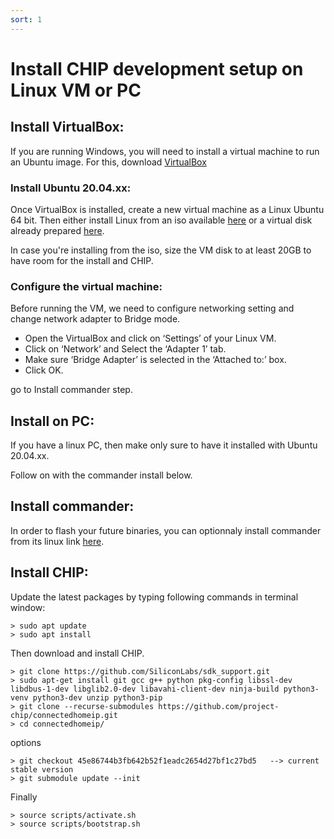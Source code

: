 ```yaml
---
sort: 1
---
```



# Install CHIP development setup on Linux VM or PC

## Install VirtualBox:

If you are running Windows, you will need to install a virtual machine to run an Ubuntu image.
For this, download [VirtualBox](https://www.virtualbox.org/)


### Install Ubuntu 20.04.xx:

Once VirtualBox is installed, create a new virtual machine as a Linux Ubuntu 64 bit. Then either install Linux from an iso available [here](https://ubuntu.com/download/desktop) or a virtual disk already prepared [here](https://www.osboxes.org/ubuntu/).

In case you're installing from the iso, size the VM disk to at least 20GB to have room for the install and CHIP.


### Configure the virtual machine:

Before running the VM, we need to configure networking setting and change network adapter to Bridge mode.

- Open the VirtualBox and click on ‘Settings’ of your Linux VM.
- Click on ‘Network’ and Select the ‘Adapter 1’ tab.
- Make sure ‘Bridge Adapter’ is selected in the ‘Attached to:’ box.
- Click OK.

go to Install commander step.


## Install on PC:

If you have a linux PC, then make only sure to have it installed with Ubuntu 20.04.xx.

Follow on with the commander install below.


## Install commander:

In order to flash your future binaries, you can optionnaly install commander from its linux link [here](https://www.silabs.com/mcu/programming-options).


## Install CHIP:

Update the latest packages by typing following commands in terminal window:

```
> sudo apt update
> sudo apt install
```

Then download and install CHIP.

```
> git clone https://github.com/SiliconLabs/sdk_support.git
> sudo apt-get install git gcc g++ python pkg-config libssl-dev libdbus-1-dev libglib2.0-dev libavahi-client-dev ninja-build python3-venv python3-dev unzip python3-pip
> git clone --recurse-submodules https://github.com/project-chip/connectedhomeip.git
> cd connectedhomeip/
```

options

```
> git checkout 45e86744b3fb642b52f1eadc2654d27bf1c27bd5   --> current stable version
> git submodule update --init
```

Finally

```
> source scripts/activate.sh
> source scripts/bootstrap.sh
```






 
